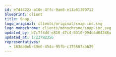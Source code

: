 ```yaml
---
id: e7d4422a-a10e-4ffc-9ae8-e13a61390712
blueprint: client
title: Snap
logo_original: clients/original/snap-inc.svg
logo_monochrome: clients/monochrome/snap-inc.svg
updated_by: b7c7f4d4-e810-47c4-8310-994d4d84346a
updated_at: 1723792356
representatives:
  - 163da0eb-49e0-454a-95fb-c375607ab629
---
```

